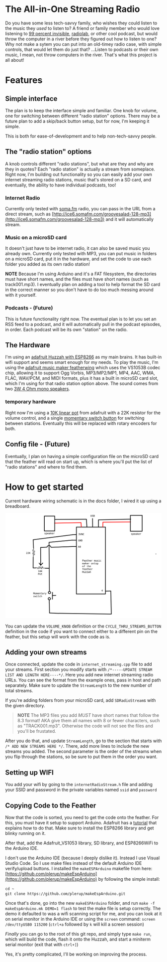 # The All-in-One Streaming Radio

Do you have some less tech-savvy family, who wishes they could listen to the music they *used* to listen to? A friend or family member who would love listening to [99 percent invisible](https://99percentinvisible.org/), [radiolab](https://www.wnycstudios.org/podcasts/radiolab), or other cool podcast, but would throw the computer in a river before they figured out how to listen to one? Why not make a sytem you can put into an old-timey radio case, with simple controls, that would let them do just that? ...Listen to podcasts or their own music, I mean, not throw computers in the river. That's what this project is all about!

# Features

## Simple interface
The plan is to keep the interface simple and familiar. One knob for volume, one for switching between different "radio station" options. There may be a future plan to add a skip/back button setup, but for now, I'm keeping it simple. 

This is both for ease-of-development and to help non-tech-savvy people. 

## The "radio station" options
A knob controls different "radio stations", but what are they and why are they in quotes? Each "radio station" is actually a stream from someplace. Right now, I'm building out functionality so you can easily add your own internet streaming radio stations, music that's stored on a SD card, and eventually, the ability to have individual podcasts, too!

### Internet Radio
Currently only tested with [soma.fm](soma.fm) radio, you can pass in the URL from a direct stream, such as [http://ice6.somafm.com/groovesalad-128-mp3](http://ice6.somafm.com/groovesalad-128-mp3) and it will automatically stream. 

### Music on a microSD card
It doesn't just have to be internet radio, it can also be saved music you already own. Currently only tested with MP3, you can put music in folders on a microSD card, put it in the hardware, and set the code to use each folder you added as its own radio station!

**NOTE** Because I'm using Arduino and it's a FAT filesystem, the directories must have short names, and the files must have short names (such as track001.mp3). I eventually plan on adding a tool to help format the SD card in the correct manner so you don't have to do too much messing around with it yourself.

### Podcasts - (Future)
This is future functionality right now. The eventual plan is to let you set an RSS feed to a podcast, and it will automatically pull in the podcast episodes, in order. Each podcast will be its own "station" on the radio. 

## The Hardware
I'm using an [adafruit Huzzah with ESP8266](https://www.adafruit.com/product/2821) as my main brains. It has built-in wifi support and seems smart enough for my needs. To play the music, I'm using the [adafruit music maker featherwing](https://www.adafruit.com/product/3436) which uses the VS1053B codec chip, allowing it to support Ogg Vorbis, MP3/MP2/MP1, MP4, AAC, WMA, FLAC, WAV/PCM, and MIDI formats, plus it has a built in microSD card slot, which I'm using for that radio station option above. The sound comes from two [3W 4 Ohm mono speakers](https://www.adafruit.com/product/4445).

### temporary hardware
Right now I'm using a [10K linear pot](https://www.adafruit.com/product/562) from adafruit with a 22K resistor for the volume control, and a single [momentary switch button](https://www.adafruit.com/product/1119) for switching between stations. Eventually this will be replaced with rotary encoders for both. 

## Config file - (Future)
Eventually, I plan on having a simple configuration file on the microSD card that the feather will read on start up, which is where you'll put the list of "radio stations" and where to find them. 

# How to get started

Current hardware wiring schematic is in the docs folder, I wired it up using a breadboard.

![Schematics.png](docs/Schematics.png)

You can update the `VOLUME_KNOB` definition or the `CYCLE_THRU_STREAMS_BUTTON` definition in the code if you want to connect either to a different pin on the feather, but this setup will work with the code as is. 

## Adding your own streams
Once connected, update the code in `internet_streaming.cpp` file to add your streams. First section you modify starts with `/*-----UPDATE STREAM LIST AND LENGTH HERE----*/`. Here you add new internet streaming radio URLs. You can see the format from the example ones, pass in host and path separately. Make sure to update the `StreamLength` to the new number of total streams.

If you're adding folders from your microSD card, add `SDRadioStream`s with the given directory. 

>**NOTE** The MP3 files you add *MUST* have short names that follow the 8.3 format! AKA give them all names with 8 or fewer characters, such as "TRACK001.mp3". Otherwise the code will not see the files and you'll be frustated.

After you do that, and update `StreamLength`, go to the section that starts with `/* ADD NEW STREAMS HERE */`. There, add more lines to include the new streams you added. The second parameter is the order of the streams when you flip through the stations, so be sure to put them in the order you want. 

## Setting up WIFI
You add your wifi by going to the `internetRadioStream.h` file and adding your SSID and password in the private variables named `ssid` and `password`

## Copying Code to the Feather

Now that the code is sorted, you need to get the code onto the feather. For this, you must have it setup to support Arduino. Adafruit has a [tutorial](https://learn.adafruit.com/adafruit-feather-huzzah-esp8266/using-arduino-ide) that explains how to do that. Make sure to install the ESP8266 library and get blinky running on it.

After that, add the Adafruit_VS1053 library, SD library, and ESP8266WiFi to the Arduino IDE. 

I don't use the Arduino IDE (because I deeply dislike it). Instead I use Visual Studio Code. So I use make files instead of the default Arduino IDE verify/upload buttons. I installed the `makeESPArduino` makefile from here: [https://github.com/plerup/makeEspArduino](https://github.com/plerup/makeEspArduino) by following the simple install:

    cd ~
    git clone https://github.com/plerup/makeEspArduino.git

Once that's done, go into the new `makeESPArduino` folder, and run `make -f makeEspArduino.mk DEMO=1 flash` to test the make file is setup correctly. The demo it defaulted to was a wifi scanning script for me, and you can look at it on serial monitor in the Arduino IDE or using the `screen` command: `screen /dev/ttyUSB0 115200` (`ctrl+a` followed by `k` will kill a screen session)

*Finally* you can go to the root of this git repo, and simply type `make run`, which will build the code, flash it onto the Huzzah, and start a miniterm serial monitor (exit that with `ctrl+]`)

Yes, it's pretty complicated, I'll be working on improving the process.